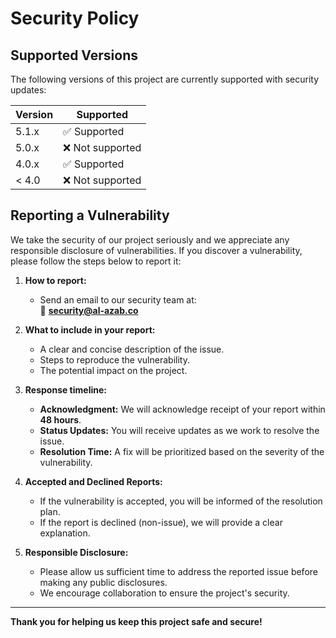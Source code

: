 # Security Policy

## Supported Versions

The following versions of this project are currently supported with security updates:

| Version   | Supported          |
| --------- | ------------------ |
| 5.1.x     | ✅ Supported       |
| 5.0.x     | ❌ Not supported   |
| 4.0.x     | ✅ Supported       |
| < 4.0     | ❌ Not supported   |

## Reporting a Vulnerability

We take the security of our project seriously and we appreciate any responsible disclosure of vulnerabilities. If you discover a vulnerability, please follow the steps below to report it:

1. **How to report:**
   - Send an email to our security team at:  
     📧 **security@al-azab.co**

2. **What to include in your report:**
   - A clear and concise description of the issue.  
   - Steps to reproduce the vulnerability.  
   - The potential impact on the project.

3. **Response timeline:**
   - **Acknowledgment:** We will acknowledge receipt of your report within **48 hours**.
   - **Status Updates:** You will receive updates as we work to resolve the issue.
   - **Resolution Time:** A fix will be prioritized based on the severity of the vulnerability.

4. **Accepted and Declined Reports:**
   - If the vulnerability is accepted, you will be informed of the resolution plan.
   - If the report is declined (non-issue), we will provide a clear explanation.

5. **Responsible Disclosure:**
   - Please allow us sufficient time to address the reported issue before making any public disclosures.  
   - We encourage collaboration to ensure the project's security.

---

**Thank you for helping us keep this project safe and secure!**
